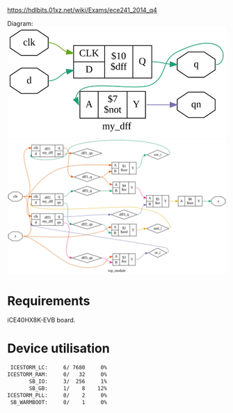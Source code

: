 https://hdlbits.01xz.net/wiki/Exams/ece241_2014_q4

Diagram:\
![](my_dff.svg)
![](diagram.svg)

# Requirements

iCE40HX8K-EVB board.

# Device utilisation

```
 ICESTORM_LC:     6/ 7680     0%
ICESTORM_RAM:     0/   32     0%
       SB_IO:     3/  256     1%
       SB_GB:     1/    8    12%
ICESTORM_PLL:     0/    2     0%
 SB_WARMBOOT:     0/    1     0%
```